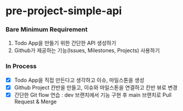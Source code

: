 # pre-project-simple-api
### Bare Minimum Requirement
1. Todo App을 만들기 위한 간단한 API 생성하기
2. Github가 제공하는 기능(Issues, Milestones, Projects) 사용하기

### In Process
- [x] Todo App을 직접 만든다고 생각하고 이슈, 마일스톤을 생성
- [x] Github Project 칸반을 만들고, 이슈와 마일스톤을 연결하고 칸반 뷰로 변경
- [x] 간단한 Git flow 연습 : dev 브랜치에서 기능 구현 후 main 브랜치로 Pull Request & Merge
